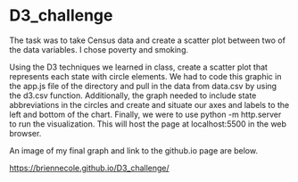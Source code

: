 # D3_challenge

The task was to take Census data and create a scatter plot between two of the data variables. I chose poverty and smoking.

Using the D3 techniques we learned in class, create a scatter plot that represents each state with circle elements. We had to code this graphic in the app.js file of the directory and pull in the data from data.csv by using the d3.csv function. Additionally, the graph needed to include state abbreviations in the circles and create and situate our axes and labels to the left and bottom of the chart. Finally, we were to use python -m http.server to run the visualization. This will host the page at localhost:5500 in the web browser.

An image of my final graph and link to the github.io page are below.




https://briennecole.github.io/D3_challenge/
